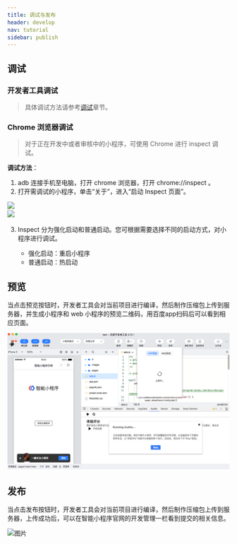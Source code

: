 ```yaml
---
title: 调试与发布
header: develop
nav: tutorial
sidebar: publish
---
```


## 调试

### 开发者工具调试

> 具体调试方法请参考<a href="https://smartprogram.baidu.com/docs/develop/devtools/smartappdebug_function/">调试</a>章节。

### Chrome 浏览器调试

> 对于正在开发中或者审核中的小程序，可使用 Chrome 进行 inspect 调试。

**调试方法**：

1. adb 连接手机至电脑，打开 chrome 浏览器，打开 chrome://inspect 。
2. 打开需调试的小程序，单击“关于”，进入“启动 Inspect 页面”。

<div class="m-doc-custom-examples">
    <div class="m-doc-custom-examples-correct">
        <img src="https://b.bdstatic.com/searchbox/icms/searchbox/img/2020010.png">
    </div>
    <div class="m-doc-custom-examples-correct">
        <img src="https://b.bdstatic.com/searchbox/icms/searchbox/img/202002.png">
    </div>   
</div>

3. Inspect 分为强化启动和普通启动。您可根据需要选择不同的启动方式，对小程序进行调试。

    * 强化启动：重启小程序
    * 普通启动：热启动

## 预览

当点击预览按钮时，开发者工具会对当前项目进行编译，然后制作压缩包上传到服务器，并生成小程序和 web 小程序的预览二维码，用百度app扫码后可以看到相应页面。

![图片](../../../img/tool/工具14.png)

## 发布

当点击发布按钮时，开发者工具会对当前项目进行编译，然后制作压缩包上传到服务器，上传成功后，可以在智能小程序官网的开发管理一栏看到提交的相关信息。

![图片](../../../img/tool/工具07.png)